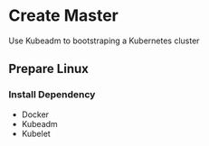 # Create Master
Use Kubeadm to bootstraping a Kubernetes cluster

## Prepare Linux

### Install Dependency

- Docker
- Kubeadm
- Kubelet
